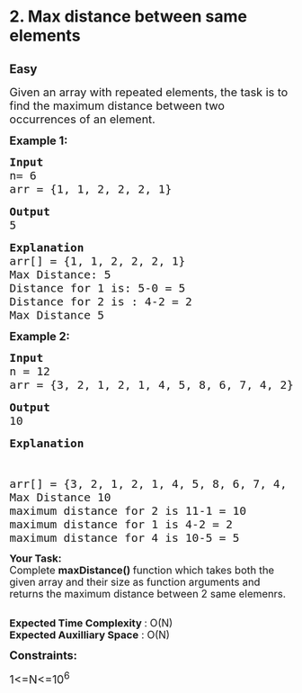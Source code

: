 # 2. Max distance between same elements
## Easy 
<div class="problem-statement">
                <p></p><p><span style="font-size:20px">Given an array with repeated elements, the task is to find the maximum distance between two occurrences of an element.</span></p>

<p><span style="font-size:20px"><strong>Example 1:</strong></span></p>

<pre><span style="font-size:20px"><strong>Input</strong></span><span style="font-size:20px">
n= 6
arr = {1, 1, 2, 2, 2, 1}</span>

<span style="font-size:20px"><strong>Output</strong>
5</span>

<span style="font-size:20px"><strong>Explanation</strong>
arr[] = {1, 1, 2, 2, 2, 1}
Max Distance: 5
Distance for 1 is: 5-0 = 5
Distance for 2 is : 4-2 = 2
Max Distance 5</span></pre>

<p><span style="font-size:20px"><strong>Example 2:</strong></span></p>

<pre><span style="font-size:20px"><strong>Input</strong>
n = 12
arr = {3, 2, 1, 2, 1, 4, 5, 8, 6, 7, 4, 2}</span>

<span style="font-size:20px"><strong>Output</strong>
10</span>

<span style="font-size:20px"><strong>Explanation</strong></span>



<span style="font-size:20px">arr[] = {3, 2, 1, 2, 1, 4, 5, 8, 6, 7, 4, 2}
Max Distance 10
maximum distance for 2 is 11-1 = 10
maximum distance for 1 is 4-2 = 2
maximum distance for 4 is 10-5 = 5</span></pre>

<p><span style="font-size:18px"><strong>Your Task:</strong><br>
Complete <strong>maxDistance() </strong>function which takes both the given array and their size as function arguments and returns the maximum distance between 2 same elemenrs. </span></p>

<p><br>
<span style="font-size:18px"><strong>Expected Time Complexity </strong>: O(N)<br>
<strong>Expected Auxilliary Space</strong> : O(N)</span></p>

<p><span style="font-size:20px"><strong>Constraints:</strong></span></p>

<p><span style="font-size:20px">1&lt;=N&lt;=10<sup>6</sup></span></p>

<p>&nbsp;</p>

<p>&nbsp;</p>
 <p></p>
            </div>